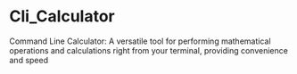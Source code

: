 # Cli_Calculator
Command Line Calculator: A versatile tool for performing mathematical operations and calculations right from your terminal, providing convenience and speed
